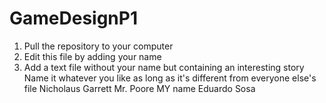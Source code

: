 # GameDesignP1

1. Pull the repository to your computer
2. Edit this file by adding your name
3. Add a text file without your name but containing an interesting story 
    Name it whatever you like as long as it's different from everyone else's file
	Nicholaus Garrett
	Mr. Poore
	MY name
Eduardo Sosa